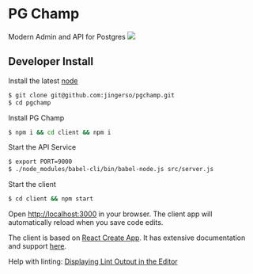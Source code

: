 # PG Champ
Modern Admin and API for Postgres
<img src="https://raw.githubusercontent.com/jingerso/pgchamp/master/browser.png" />
## Developer Install

Install the latest [node](https://nodejs.org/en/)
````sh
$ git clone git@github.com:jingerso/pgchamp.git
$ cd pgchamp
````

Install PG Champ
````sh
$ npm i && cd client && npm i
````

Start the API Service
````sh
$ export PORT=9000
$ ./node_modules/babel-cli/bin/babel-node.js src/server.js
````

Start the client
````sh
$ cd client && npm start
````

Open [http://localhost:3000](http://localhost:3000) in your browser. The client app will automatically reload when you save code edits.

The client is based on [React Create App](https://github.com/facebookincubator/create-react-app). It has extensive documentation and support [here](https://github.com/facebookincubator/create-react-app).

Help with linting: [Displaying Lint Output in the Editor](https://github.com/facebookincubator/create-react-app/blob/master/packages/react-scripts/template/README.md#displaying-lint-output-in-the-editor)
